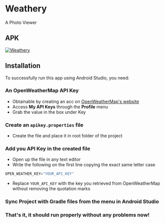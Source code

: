 # Weathery

A Photo Viewer

## APK

[![Weathery](https://i.ibb.co/vP9S7gh/ic-launcher.png "Weathery")](https://we.tl/t-w3kuSvktHB)

## Installation

To successfully run this app using Android Studio, you need:

### An OpenWeatherMap API Key
- Obtainable by creating an acc on [OpenWeatherMap's website](https://home.openweathermap.org/users/sign_up "OpenWeatherMap's Sign up Page")
- Access __My API Keys__ through the __Profile__ menu
- Grab the value in the box under Key

### Create an ```apikey.properties``` file
- Create the file and place it in root folder of the project

### Add you API Key in the created file
- Open up the file in any text editor
- Write the following on the first line copying the exact same letter case
```gradle
OPEN_WEATHER_KEY="YOUR_API_KEY"
```
- Replace ```YOUR_API_KEY``` with the key you retrieved from OpenWeatherMap without removing the quotation marks

### Sync Project with __Gradle__ files from the menu in Android Studio

### That's it, it should run properly without any problems now!
